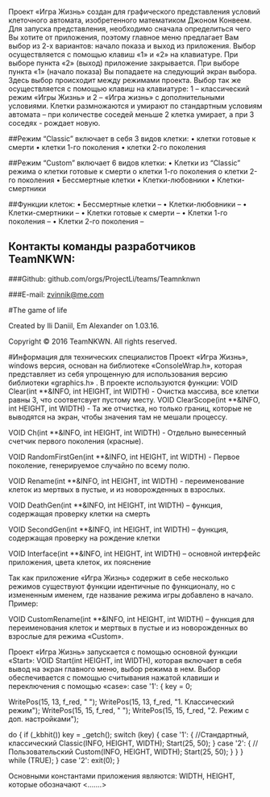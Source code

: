 Проект «Игра Жизнь» создан для графического представления условий клеточного автомата, изобретенного математиком Джоном Конвеем.
Для запуска представления, необходимо сначала определиться чего Вы хотите от приложения, поэтому главное меню предлагает Вам выбор из 2-х вариантов: начало показа и выход из приложения. Выбор осуществляется с помощью клавиш «1» и «2» на клавиатуре. При выборе пункта «2» (выход) приложение закрывается. При выборе пункта «1» (начало показа) Вы попадаете на следующий экран выбора. Здесь выбор происходит между режимами проекта. 
Выбор так же осуществляется с помощью клавиш на клавиатуре: 1 – классический режим «Игры Жизнь» и 2 – «Игра жизнь» с дополнительными условиями. 
Клетки размножаются и умирают по стандартным условиям автомата – при количестве соседей меньше 2 клетка умирает, а при 3 соседях - рождает новую.

##Режим “Classic” включает в себя 3 видов клетки:
•	клетки готовые к смерти 
•	клетки 1-го поколения
•	клетки 2-го поколения

##Режим “Custom” включает 6 видов клетки: 
•	Клетки из “Classic” режима
o	клетки готовые к смерти 
o	клетки 1-го поколения
o	клетки 2-го поколения
•	Бессмертные клетки
•	Клетки-любовники
•	Клетки-смертники

##Функции клеток: 
•	Бессмертные клетки – 
•	Клетки-любовники – 
•	Клетки-смертники – 
•	Клетки готовые к смерти – 
•	Клетки 1-го поколения – 
•	Клетки 2-го поколения – 

## Контакты команды разработчиков TeamNKWN:

###Github: github.com/orgs/ProjectLi/teams/Teamnknwn

###E-mail: zvinnik@me.com


#The game of life

Created by Ili Daniil, Em Alexander on 1.03.16.

Copyright © 2016 TeamNKWN. All rights reserved.





#Информация для технических специалистов
Проект «Игра Жизнь», windows версия, основан на библиотеке «ConsoleWrap.h», которая представляет из себя упрощенную для использования версию библиотеки «graphics.h» . 
В проекте используются функции:
VOID Clear(int **&INFO, int HEIGHT, int WIDTH) - Очистка массива, все клетки равны 3, что соответсвует пустому месту.
VOID ClearScope(int **&INFO, int HEIGHT, int WIDTH) - Та же отчистка, но только границ, которые не выводятся на экран, чтобы значения там не мешали процессу.

VOID Ch(int **&INFO, int HEIGHT, int WIDTH) - Отдельно вынесенный счетчик первого поколения (красные).

VOID RandomFirstGen(int **&INFO, int HEIGHT, int WIDTH) - Первое поколение, генерируемое случайно по всему полю.

VOID Rename(int **&INFO, int HEIGHT, int WIDTH) - переименование клеток из мертвых в пустые, и из новорожденных в взрослых.

VOID DeathGen(int **&INFO, int HEIGHT, int WIDTH) – функция, содержащая проверку клетки на смерть

VOID SecondGen(int **&INFO, int HEIGHT, int WIDTH) – функция, содержащая проверку на рождение клетки

VOID Interface(int **&INFO, int HEIGHT, int WIDTH) – основной интерфейс приложения, цвета клеток, их пояснение

Так как приложение «Игра Жизнь» содержит в себе несколько режимов существуют функции идентичные по функционалу, но с измененным именем, где название режима игры добавлено в начало. Пример:

VOID CustomRename(int **&INFO, int HEIGHT, int WIDTH) – функция для переименования клеток и мертвых в пустые и из новорожденных во взрослые для режима «Custom».





Проект «Игра Жизнь» запускается с помощью основной функции «Start»: 
VOID Start(int HEIGHT, int WIDTH), которая включает в себя вывод на экран главного меню, выбор режима в нем. Выбор обеспечивается с помощью считывания нажатой клавиши и переключения с помощью «case»:
case '1':
{
key = 0;

WritePos(15, 13, f_red, "                      ");
WritePos(15, 13, f_red, "1.  Классический режим");
WritePos(15, 15, f_red, "                            ");
WritePos(15, 15, f_red, "2.  Режим с доп. настройками");

do {
if (_kbhit()) key = _getch();
switch (key)
{
case '1':
{
//Стандартный, классический
Classic(INFO, HEIGHT, WIDTH);
Start(25, 50);
}
case '2':
{
//Пользовательский
Custom(INFO, HEIGHT, WIDTH);
Start(25, 50);
}
}
} while (TRUE);
}
case '2': exit(0);
}

Основными константами приложения являются: WIDTH, HEIGHT, которые обозначают <…….>




